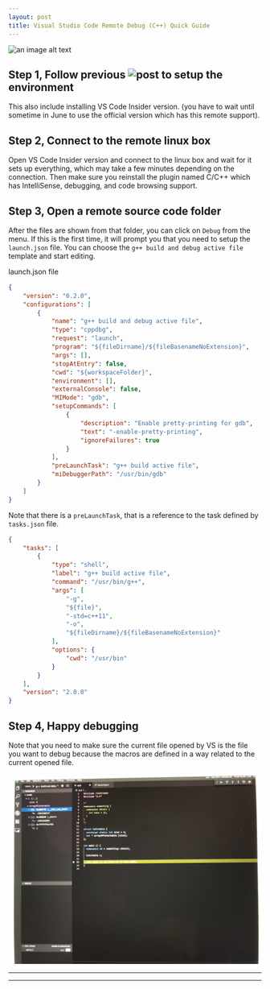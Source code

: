 ```yaml
---
layout: post
title: Visual Studio Code Remote Debug (C++) Quick Guide
---
```


![an image alt text](https://img.icons8.com/color/96/000000/visual-studio.png "an image title") 


## Step 1, Follow previous ![post](https://cpei-avalara.github.io/VS-Code/ "vs code remote") to setup the environment
This also include installing VS Code Insider version. (you have to wait until sometime in June to use the official version which has this remote support).



## Step 2, Connect to the remote linux box
Open VS Code Insider version and connect to the linux box and wait for it sets up everything, which may take a few minutes depending on the connection.
Then make sure you reinstall the plugin named C/C++ which has IntelliSense, debugging, and code browsing support.



## Step 3, Open a remote source code folder
After the files are shown from that folder, you can click on `Debug` from the menu. If this is the first time, it will prompt you that you need to setup the `launch.json` file. You can choose the `g++ build and debug active file` template and start editing.

launch.json file 

```json
{
    "version": "0.2.0",
    "configurations": [
        {
            "name": "g++ build and debug active file",
            "type": "cppdbg",
            "request": "launch",
            "program": "${fileDirname}/${fileBasenameNoExtension}",
            "args": [],
            "stopAtEntry": false,
            "cwd": "${workspaceFolder}",
            "environment": [],
            "externalConsole": false,
            "MIMode": "gdb",
            "setupCommands": [
                {
                    "description": "Enable pretty-printing for gdb",
                    "text": "-enable-pretty-printing",
                    "ignoreFailures": true
                }
            ],
            "preLaunchTask": "g++ build active file",
            "miDebuggerPath": "/usr/bin/gdb"
        }
    ]
}
```

Note that there is a `preLaunchTask`, that is a reference to the task defined by `tasks.json` file. 

```json
{
    "tasks": [
        {
            "type": "shell",
            "label": "g++ build active file",
            "command": "/usr/bin/g++",
            "args": [
                "-g",
                "${file}",
                "-std=c++11",
                "-o",
                "${fileDirname}/${fileBasenameNoExtension}"
            ],
            "options": {
                "cwd": "/usr/bin"
            }
        }
    ],
    "version": "2.0.0"
}
```
 
## Step 4, Happy debugging
Note that you need to make sure the current file opened by VS is the file you want to debug because the macros are defined in a way related to the current opened file.

![Remote Debug](/images/remote_debug.jpg "Remote debug")







----
****
